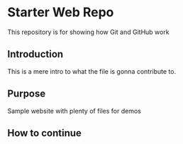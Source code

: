 # Starter Web Repo

This repository is for showing how Git and GitHub work
## Introduction

This is a mere intro to what the file is gonna contribute to.

## Purpose

Sample website with plenty of files for demos

## How to continue